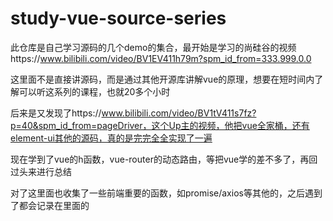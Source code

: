 # study-vue-source-series
  此仓库是自己学习源码的几个demo的集合，最开始是学习的尚硅谷的视频https://www.bilibili.com/video/BV1EV411h79m?spm_id_from=333.999.0.0
  
  这里面不是直接讲源码，而是通过其他开源库讲解vue的原理，想要在短时间内了解可以听这系列的课程，也就20多个小时
  
  后来是又发现了https://www.bilibili.com/video/BV1tV411s7fz?p=40&spm_id_from=pageDriver，这个Up主的视频，他把vue全家桶，还有element-ui其他的源码，真的是完完全全实现了一遍
  
  现在学到了vue的h函数，vue-router的动态路由，等把vue学的差不多了，再回过头来进行总结
  
  对了这里面也收集了一些前端重要的函数，如promise/axios等其他的，之后遇到了都会记录在里面的
